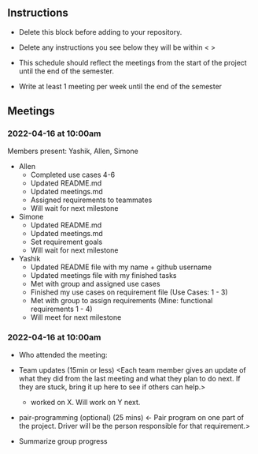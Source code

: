 ## Instructions

- Delete this block before adding to your repository. 

- Delete any instructions you see below they will be within < >
  
- This schedule should reflect the meetings from the start of the project until the end of the semester.

- Write at least 1 meeting per week until the end of the semester

  
## Meetings


### 2022-04-16 at 10:00am
Members present: Yashik, Allen, Simone
- Allen
   - Completed use cases 4-6
   - Updated README.md
   - Updated meetings.md
   - Assigned requirements to teammates
   - Will wait for next milestone
- Simone
  - Updated README.md
  - Updated meetings.md
  - Set requirement goals
  - Will wait for next milestone
- Yashik
  - Updated README file with my name + github username
  - Updated meetings file with my finished tasks
  - Met with group and assigned use cases
  - Finished my use cases on requirement file (Use Cases: 1 - 3)
  - Met with group to assign requirements (Mine: functional requirements 1 - 4)
  - Will meet for next milestone

### 2022-04-16 at 10:00am
- Who attended the meeting:
- Team updates (15min or less)
  <Each team member gives an update of what they did from the last meeting and what they plan to do next. If they are stuck, bring it up here to see if others can help.>
  - <name> worked on X. Will work on Y next. 

- pair-programming (optional) (25 mins)
  <- Pair program on one part of the project. Driver will be the person responsible for that requirement.>

- Summarize group progress
